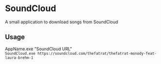 # SoundCloud
A small application to download songs from SoundCloud

## Usage
AppName.exe "SoundCloud URL"<br />
```SoundCloud.exe https://soundcloud.com/thefatrat/thefatrat-monody-feat-laura-brehm-1```